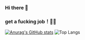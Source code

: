 ### Hi there 👋

### get a fucking job！😮‍💨

<!--
**lei1248276/lei1248276** is a ✨ _special_ ✨ repository because its `README.md` (this file) appears on your GitHub profile.

Here are some ideas to get you started:

- 🔭 I’m currently working on ...
- 🌱 I’m currently learning ...
- 👯 I’m looking to collaborate on ...
- 🤔 I’m looking for help with ...
- 💬 Ask me about ...
- 📫 How to reach me: ...
- 😄 Pronouns: ...
- ⚡ Fun fact: ...
-->

[![Anurag's GitHub stats](https://readme-two-theta.vercel.app/api?username=lei1248276&show_icons=true&theme=dracula&include_all_commits=true&layout=compact)](https://github.com/anuraghazra/github-readme-stats)
![Top Langs](https://readme-two-theta.vercel.app/api/top-langs/?username=lei1248276&layout=compact)
